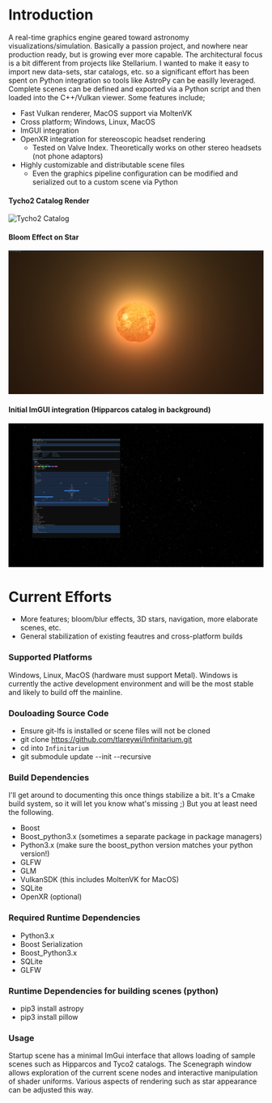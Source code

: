 # Introduction
A real-time graphics engine geared toward astronomy visualizations/simulation. Basically a passion project, and nowhere near production ready, but is growing ever more capable. The architectural focus is a bit different from projects like Stellarium. I wanted to make it easy to import new data-sets, star catalogs, etc. so a significant effort has been spent on Python integration so tools like AstroPy can be easilly leveraged. Complete scenes can be defined and exported via a Python script and then loaded into the C++/Vulkan viewer. Some features include;

* Fast Vulkan renderer, MacOS support via MoltenVK
* Cross platform; Windows, Linux, MacOS
* ImGUI integration
* OpenXR integration for stereoscopic headset rendering
    * Tested on Valve Index. Theoretically works on other stereo headsets (not phone adaptors)
* Highly customizable and distributable scene files
    * Even the graphics pipeline configuration can be modified and serialized out to a custom scene via Python

#### Tycho2 Catalog Render
![Tycho2 Catalog](screen_captures/tycho2.png)
#### Bloom Effect on Star
![Bloom Effect](screen_captures/bloom.png)
#### Initial ImGUI integration (Hipparcos catalog in background)
![ImGUI Integration](screen_captures/ImGUI.png)

# Current Efforts
* More features; bloom/blur effects, 3D stars, navigation, more elaborate scenes, etc.
* General stabilization of existing feautres and cross-platform builds     

### Supported Platforms
Windows, Linux, MacOS (hardware must support Metal). Windows is currently the active development environment and will be the most stable and likely to build off the mainline.

### Douloading Source Code
* Ensure git-lfs is installed or scene files will not be cloned
* git clone https://github.com/tlareywi/Infinitarium.git
* cd into `Infinitarium`
* git submodule update --init --recursive

### Build Dependencies
I'll get around to documenting this once things stabilize a bit. It's a Cmake build system, so it will let you know what's missing ;) But you at least need the following.
* Boost
* Boost_python3.x (sometimes a separate package in package managers)
* Python3.x (make sure the boost_python version matches your python version!)
* GLFW
* GLM
* VulkanSDK (this includes MoltenVK for MacOS)
* SQLite
* OpenXR (optional)

### Required Runtime Dependencies
* Python3.x
* Boost Serialization
* Boost_Python3.x
* SQLite
* GLFW

### Runtime Dependencies for building scenes (python)
* pip3 install astropy  
* pip3 install pillow  

### Usage
Startup scene has a minimal ImGui interface that allows loading of sample scenes such as Hipparcos and Tyco2 catalogs. The Scenegraph window allows exploration of the current scene nodes and interactive manipulation of shader uniforms. Various aspects of rendering such as star appearance can be adjusted this way. 

